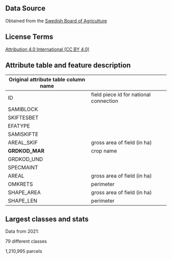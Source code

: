 ## Data Source
Obtained from the [Swedish Board of Agriculture](https://djur.jordbruksverket.se/swedishboardofagriculture.4.6621c2fb1231eb917e680002462.html)
## License Terms
[Attribution 4.0 International (CC BY 4.0) ](https://creativecommons.org/licenses/by/4.0/)

## Attribute table and feature description
| Original attribute table column name |                                       |
| ------------------------------------ |---------------------------------------|
| ID                                   | field piece id for national connection|
| SAMIBLOCK                            |                                       |
| SKIFTESBET                           |                                       |
| EFATYPE                              |                                       |
| SAMISKIFTE                           |                                       |
| AREAL_SKIF                           | gross area of field (in ha)           |
| **GRDKOD_MAR**                       | crop name                             |
| GRDKOD_UND                           |                                       |
| SPECMAINT                            |                                       |
| AREAL                                | gross area of field (in ha)           |
| OMKRETS                              | perimeter                             |
| SHAPE_AREA                           | gross area of field (in ha)           |
| SHAPE_LEN                            | perimeter                             |


## Largest classes and stats
Data from 2021:

79 different classes

1,210,995 parcels

